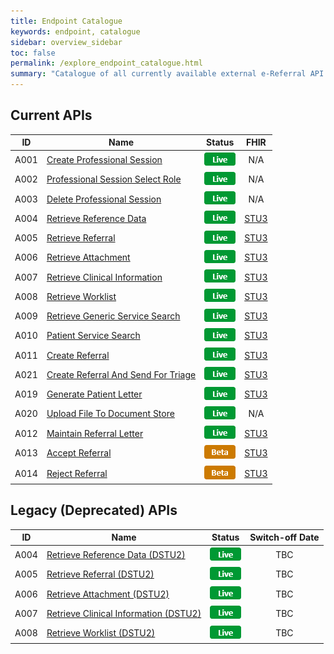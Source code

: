 ```yaml
---
title: Endpoint Catalogue
keywords: endpoint, catalogue
sidebar: overview_sidebar
toc: false
permalink: /explore_endpoint_catalogue.html
summary: "Catalogue of all currently available external e-Referral API endpoints"
---
```


## Current APIs  

| ID | Name | Status | FHIR |
|----|------|--------|:----:|
|A001|[Create Professional Session](explore_endpoint_a001.html)|![Live](images/icons/api_live.png)| N/A |
|A002|[Professional Session Select Role](explore_endpoint_a002.html)|![Live](images/icons/api_live.png)| N/A |
|A003|[Delete Professional Session](explore_endpoint_a003.html)|![Live](images/icons/api_live.png)| N/A |
|A004|[Retrieve Reference Data](explore_endpoint_a004_STU3.html)|![Live](images/icons/api_live.png)|[STU3](https://nhsconnect.github.io/NHS-FHIR-eRS/referencedata_resources_dstu2.html)|
|A005|[Retrieve Referral](explore_endpoint_a005.html)|![Live](images/icons/api_live.png)|[STU3]()|
|A006|[Retrieve Attachment](explore_endpoint_a006.html)|![Live](images/icons/api_live.png)|[STU3]()|
|A007|[Retrieve Clinical Information](explore_endpoint_a007.html)|![Live](images/icons/api_live.png)|[STU3]()|
|A008|[Retrieve Worklist](explore_endpoint_a008.html)|![Live](images/icons/api_live.png)|[STU3]()|
|A009|[Retrieve Generic Service Search](explore_endpoint_a009.html)|![Live](images/icons/api_live.png)|[STU3]()|
|A010|[Patient Service Search](explore_endpoint_a010.html)|![Live](images/icons/api_live.png)|[STU3](https://nhsconnect.github.io/NHS-FHIR-eRS/servicesearch_resources_stu3.html)|
|A011|[Create Referral](explore_endpoint_a011.html)|![Live](images/icons/api_live.png)|[STU3](https://nhsconnect.github.io/NHS-FHIR-eRS/createreferral_resources_stu3.html)|
|A021|[Create Referral And Send For Triage](explore_endpoint_a021.html)|![Live](images/icons/api_live.png)|[STU3](https://nhsconnect.github.io/NHS-FHIR-eRS/createreferral_resources_stu3.html)|
|A019|[Generate Patient Letter](explore_endpoint_a019.html)|![Live](images/icons/api_live.png)|[STU3](https://nhsconnect.github.io/NHS-FHIR-eRS/genpatientletter_resources_stu3.html)|
|A020|[Upload File To Document Store](explore_endpoint_a020.html)|![Live](images/icons/api_live.png)| N/A |
|A012|[Maintain Referral Letter](explore_endpoint_a012.html)|![Live](images/icons/api_live.png)|[STU3](https://nhsconnect.github.io/NHS-FHIR-eRS/maintainreferral_resources_stu3.html)|
|A013|[Accept Referral](explore_endpoint_a013.html)|![Beta](images/icons/api_beta.png)| [STU3](https://nhsconnect.github.io/NHS-FHIR-eRS/acceptrejectreferral_resources_stu3.html) |
|A014|[Reject Referral](explore_endpoint_a014.html)|![Beta](images/icons/api_beta.png)| [STU3](https://nhsconnect.github.io/NHS-FHIR-eRS/acceptrejectreferral_resources_stu3.html) |


## Legacy (Deprecated) APIs   

| ID | Name | Status | Switch-off Date |
|----|------|--------| :----: |
|A004|[Retrieve Reference Data (DSTU2)](explore_endpoint_a004_DSTU2.html)|![Live](images/icons/api_live.png)| TBC |
|A005|[Retrieve Referral (DSTU2)](explore_endpoint_a005_DSTU2.html)|![Live](images/icons/api_live.png)| TBC |
|A006|[Retrieve Attachment (DSTU2)](explore_endpoint_a006_DSTU2.html)|![Live](images/icons/api_live.png)| TBC |
|A007|[Retrieve Clinical Information (DSTU2)](explore_endpoint_a007_DSTU2.html)|![Live](images/icons/api_live.png)| TBC |
|A008|[Retrieve Worklist (DSTU2)](explore_endpoint_a008_DSTU2.html)|![Live](images/icons/api_live.png)| TBC |
